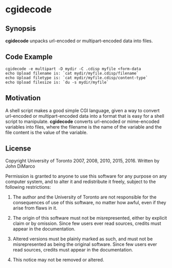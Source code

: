 # cgidecode
## Synopsis
**cgidecode** unpacks url-encoded or multipart-encoded data into files.
## Code Example
	cgidecode -e multipart -D mydir -C .cdisp myfile <form-data
	echo Upload filename is: `cat mydir/myfile.cdisp/filename`
	echo Upload filetype is: `cat mydir/myfile.cdisp/content-type`
	echo Upload filesize is: `du -s mydir/myfile`
## Motivation
A shell script makes a good simple CGI language, given a way to convert
url-encoded or multipart-encoded data into a format that is easy for
a shell script to manipulate. **cgidecode** converts url-encoded or
mime-encoded variables into files, where the filename is the name of
the variable and the file content is the value of the variable.
## License
Copyright University of Toronto 2007, 2008, 2010, 2015, 2016.
Written by John DiMarco 

Permission is granted to anyone to use this software for any purpose on
any computer system, and to alter it and redistribute it freely, subject
to the following restrictions:

1. The author and the University of Toronto are not responsible 
   for the consequences of use of this software, no matter how awful, 
   even if they arise from flaws in it.

2. The origin of this software must not be misrepresented, either by
   explicit claim or by omission.  Since few users ever read sources,
   credits must appear in the documentation.

3. Altered versions must be plainly marked as such, and must not be
   misrepresented as being the original software.  Since few users
   ever read sources, credits must appear in the documentation.

4. This notice may not be removed or altered.
